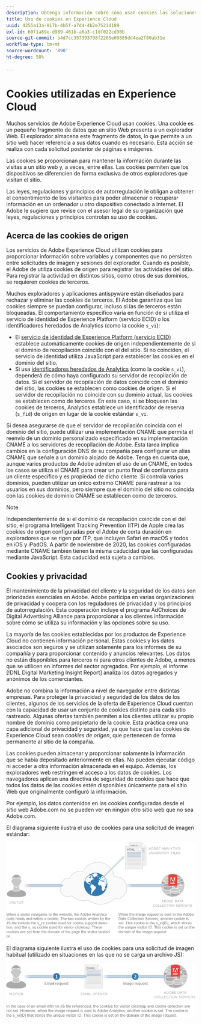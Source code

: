```yaml
---
description: Obtenga información sobre cómo usan cookies las soluciones y los servicios de Adobe Experience Cloud.
title: Uso de cookies en Experience Cloud
uuid: 4255a13a-917b-4b5f-a7d4-4b2e7521d189
exl-id: 60f1a89e-d989-461b-a6a3-c1df022cd30b
source-git-commit: b4d7cc357393798f2265e09885dd4ea2f80ab31e
workflow-type: tm+mt
source-wordcount: '890'
ht-degree: 58%

---
```


# Cookies utilizadas en Experience Cloud

Muchos servicios de Adobe Experience Cloud usan cookies. Una cookie es un pequeño fragmento de datos que un sitio Web presenta a un explorador Web. El explorador almacena este fragmento de datos, lo que permite a un sitio web hacer referencia a sus datos cuando es necesario. Esta acción se realiza con cada solicitud posterior de páginas e imágenes.

Las cookies se proporcionan para mantener la información durante las visitas a un sitio web y, a veces, entre ellas. Las cookies permiten que los dispositivos se diferencien de forma exclusiva de otros exploradores que visitan el sitio.

Las leyes, regulaciones y principios de autorregulación le obligan a obtener el consentimiento de los visitantes para poder almacenar o recuperar información en un ordenador u otro dispositivo conectado a Internet. El Adobe le sugiere que revise con el asesor legal de su organización qué leyes, regulaciones y principios controlan su uso de cookies.

## Acerca de las cookies de origen

Los servicios de Adobe Experience Cloud utilizan cookies para proporcionar información sobre variables y componentes que no persisten entre solicitudes de imagen y sesiones del explorador. Cuando es posible, el Adobe de utiliza cookies de origen para registrar las actividades del sitio. Para registrar la actividad en distintos sitios, como otros de sus dominios, se requieren cookies de terceros.

Muchos exploradores y aplicaciones antispyware están diseñados para rechazar y eliminar las cookies de terceros. El Adobe garantiza que las cookies siempre se puedan configurar, incluso si las de terceros están bloqueadas. El comportamiento específico varía en función de si utiliza el servicio de identidad de Experience Platform (servicio ECID) o los identificadores heredados de Analytics (como la cookie `s_vi`):

* El [servicio de identidad de Experience Platform (servicio ECID)](https://experienceleague.adobe.com/docs/id-service/using/intro/overview.html?lang=es) establece automáticamente cookies de origen independientemente de si el dominio de recopilación coincide con el del sitio. Si no coinciden, el servicio de identidad utiliza JavaScript para establecer las cookies en el dominio del sitio.
* Si usa [identificadores heredados de Analytics](analytics.md) (como la cookie `s_vi`), dependerá de cómo haya configurado su servidor de recopilación de datos. Si el servidor de recopilación de datos coincide con el dominio del sitio, las cookies se establecen como cookies de origen. Si el servidor de recopilación no coincide con su dominio actual, las cookies se establecen como de terceros. En este caso, si se bloquean las cookies de terceros, Analytics establece un identificador de reserva (`s_fid`) de origen en lugar de la cookie estándar `s_vi`.

Si desea asegurarse de que el servidor de recopilación coincida con el dominio del sitio, puede utilizar una implementación CNAME que permita el reenvío de un dominio personalizado especificado en su implementación CNAME a los servidores de recopilación de Adobe. Esta tarea implica cambios en la configuración DNS de su compañía para configurar un alias CNAME que señale a un dominio alojado de Adobe. Tenga en cuenta que, aunque varios productos de Adobe admiten el uso de un CNAME, en todos los casos se utiliza el CNAME para crear un punto final de confianza para un cliente específico y es propiedad de dicho cliente. Si controla varios dominios, pueden utilizar un único extremo CNAME para rastrear a los usuarios en sus dominios, pero siempre que el dominio del sitio no coincida con las cookies de dominio CNAME se establecen como de terceros.

>[!NOTE]
>
>Independientemente de si el dominio de recopilación coincide con el del sitio, el programa Intelligent Tracking Prevention (ITP) de Apple crea las cookies de origen configuradas por el Adobe de corta duración en exploradores que se rigen por ITP, que incluyen Safari en macOS y todos en iOS y iPadOS. A partir de noviembre de 2020, las cookies configuradas mediante CNAME también tienen la misma caducidad que las configuradas mediante JavaScript. Esta caducidad está sujeta a cambios.

## Cookies y privacidad

El mantenimiento de la privacidad del cliente y la seguridad de los datos son prioridades esenciales en Adobe. Adobe participa en varias organizaciones de privacidad y coopera con los reguladores de privacidad y los principios de autorregulación. Esta cooperación incluye el programa AdChoices de Digital Advertising Alliance para proporcionar a los clientes información sobre cómo se utiliza su información y las opciones sobre su uso.

La mayoría de las cookies establecidas por los productos de Experience Cloud no contienen información personal. Estas cookies y los datos asociados son seguros y se utilizan solamente para los informes de su compañía y para proporcionar contenido y anuncios relevantes. Los datos no están disponibles para terceros ni para otros clientes de Adobe, a menos que se utilicen en informes del sector agregados. Por ejemplo, el informe [!DNL Digital Marketing Insight Report] analiza los datos agregados y anónimos de los comerciantes.

Adobe no combina la información a nivel de navegador entre distintas empresas. Para proteger la privacidad y seguridad de los datos de los clientes, algunos de los servicios de la oferta de Experience Cloud cuentan con la capacidad de usar un conjunto de cookies distinto para cada sitio rastreado. Algunas ofertas también permiten a los clientes utilizar su propio nombre de dominio como propietario de la cookie. Esta práctica crea una capa adicional de privacidad y seguridad, ya que hace que las cookies de Experience Cloud sean *cookies de origen*, que pertenecen de forma permanente al sitio de la compañía.

Las cookies pueden almacenar y proporcionar solamente la información que se había depositado anteriormente en ellas. No pueden ejecutar código ni acceder a otra información almacenada en el equipo. Además, los exploradores web restringen el acceso a los datos de cookies. Los navegadores aplican una directiva de seguridad de cookies que hace que todos los datos de las cookies estén disponibles únicamente para el sitio Web que originalmente configuró la información.

Por ejemplo, los datos contenidos en las cookies configuradas desde el sitio web Adobe.com no se pueden ver en ningún otro sitio web que no sea Adobe.com.

El diagrama siguiente ilustra el uso de cookies para una solicitud de imagen estándar:

![Uso de cookies para una solicitud de imagen estándar](assets/CookiesProcessGraphic-01.png)

El diagrama siguiente ilustra el uso de cookies para una solicitud de imagen habitual (utilizado en situaciones en las que no se carga un archivo JS):

![Uso de cookies para una solicitud de imagen recta](assets/CookiesProcessGraphic2.png)
